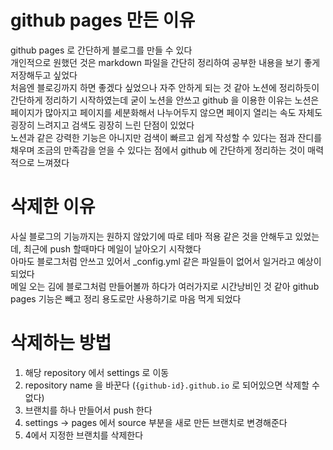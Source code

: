 # github pages 만든 이유
github pages 로 간단하게 블로그를 만들 수 있다  
개인적으로 원했던 것은 markdown 파일을 간단히 정리하여 공부한 내용을 보기 좋게 저장해두고 싶었다  
처음엔 블로깅까지 하면 좋겠다 싶었으나 자주 안하게 되는 것 같아 노션에 정리하듯이 간단하게 정리하기 시작하였는데 굳이 노션을 안쓰고 github 을 이용한 이유는 노션은 페이지가 많아지고 페이지를 세분화해서 나누어두지 않으면 페이지 열리는 속도 자체도 굉장히 느려지고 검색도 굉장히 느린 단점이 있었다  
노션과 같은 강력한 기능은 아니지만 검색이 빠르고 쉽게 작성할 수 있다는 점과 잔디를 채우며 조금의 만족감을 얻을 수 있다는 점에서 github 에 간단하게 정리하는 것이 매력적으로 느껴졌다

# 삭제한 이유
사실 블로그의 기능까지는 원하지 않았기에 따로 테마 적용 같은 것을 안해두고 있었는 데, 최근에 push 할때마다 메일이 날아오기 시작했다  
아마도 블로그처럼 안쓰고 있어서 _config.yml 같은 파일들이 없어서 일거라고 예상이 되었다  
메일 오는 김에 블로그처럼 만들어볼까 하다가 여러가지로 시간낭비인 것 같아 github pages 기능은 빼고 정리 용도로만 사용하기로 마음 먹게 되었다

# 삭제하는 방법
1. 해당 repository 에서 settings 로 이동
2. repository name 을 바꾼다 (`{github-id}.github.io` 로 되어있으면 삭제할 수 없다)
3. 브랜치를 하나 만들어서 push 한다
4. settings -> pages 에서 source 부분을 새로 만든 브랜치로 변경해준다
5. 4에서 지정한 브랜치를 삭제한다